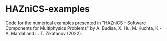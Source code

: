 # HAZniCS-examples
Code for the numerical examples presented in "HAZniCS - Software Components for Multiphysics Problems" by A. Budisa, X. Hu, M. Kuchta, K.-A. Mardal and L. T. Zikatanov (2022).
